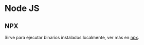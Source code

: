 # Node JS

## NPX

Sirve para ejecutar binarios instalados localmente, ver más en [npx](https://www.npmjs.com/package/npx).
